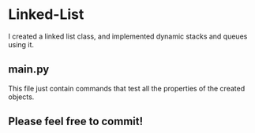 # Linked-List
I created a linked list class, and implemented dynamic stacks and queues using it.
## main.py
This file just contain commands that test all the properties of the created objects.
## Please feel free to commit!
